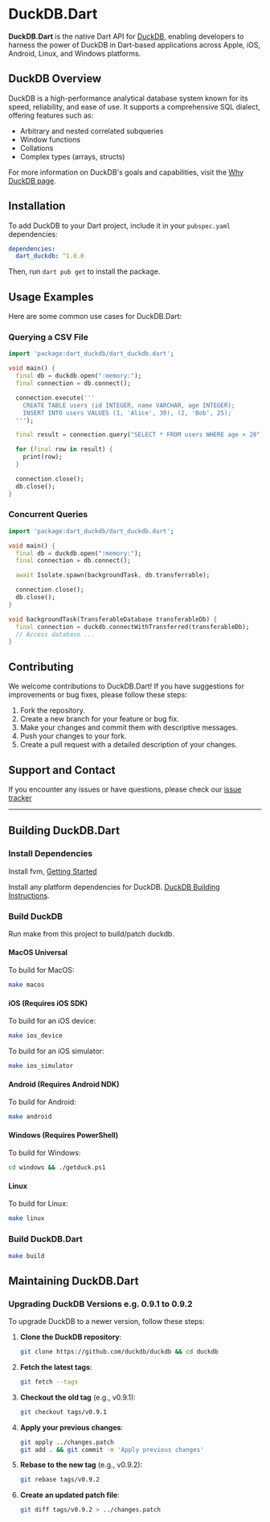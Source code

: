 # DuckDB.Dart

**DuckDB.Dart** is the native Dart API for [DuckDB](https://duckdb.org/), enabling developers to harness the power of DuckDB in Dart-based applications across Apple, iOS, Android, Linux, and Windows platforms.

## DuckDB Overview

DuckDB is a high-performance analytical database system known for its speed, reliability, and ease of use. It supports a comprehensive SQL dialect, offering features such as:

- Arbitrary and nested correlated subqueries
- Window functions
- Collations
- Complex types (arrays, structs)

For more information on DuckDB's goals and capabilities, visit the [Why DuckDB page](https://duckdb.org/why_duckdb).

## Installation

To add DuckDB to your Dart project, include it in your `pubspec.yaml` dependencies:

```yaml
dependencies:
  dart_duckdb: ^1.0.0
```

Then, run `dart pub get` to install the package.

## Usage Examples

Here are some common use cases for DuckDB.Dart:

### Querying a CSV File

```dart
import 'package:dart_duckdb/dart_duckdb.dart';

void main() {
  final db = duckdb.open(":memory:");
  final connection = db.connect();

  connection.execute('''
    CREATE TABLE users (id INTEGER, name VARCHAR, age INTEGER);
    INSERT INTO users VALUES (1, 'Alice', 30), (2, 'Bob', 25);
  ''');

  final result = connection.query("SELECT * FROM users WHERE age > 28").fetchAll();

  for (final row in result) {
    print(row);
  }

  connection.close();
  db.close();
}
```

### Concurrent Queries

```dart
import 'package:dart_duckdb/dart_duckdb.dart';

void main() {
  final db = duckdb.open(":memory:");
  final connection = db.connect();

  await Isolate.spawn(backgroundTask, db.transferrable);

  connection.close();
  db.close();
}

void backgroundTask(TransferableDatabase transferableDb) {
  final connection = duckdb.connectWithTransferred(transferableDb);
  // Access database ...
}

```

## Contributing

We welcome contributions to DuckDB.Dart! If you have suggestions for improvements or bug fixes, please follow these steps:

1. Fork the repository.
2. Create a new branch for your feature or bug fix.
3. Make your changes and commit them with descriptive messages.
4. Push your changes to your fork.
5. Create a pull request with a detailed description of your changes.

## Support and Contact

If you encounter any issues or have questions, please check our [issue tracker](https://github.com/TigerEyeLabs/duckdb-dart/issues)

---


## Building DuckDB.Dart

### Install Dependencies

Install fvm, [Getting Started](https://fvm.app/documentation/getting-started/installation)

Install any platform dependencies for DuckDB. [DuckDB Building Instructions](https://duckdb.org/docs/dev/building/build_instructions.html).

### Build DuckDB

Run make from this project to build/patch duckdb.

#### MacOS Universal

To build for MacOS:

```sh
make macos
```

#### iOS (Requires iOS SDK)

To build for an iOS device:

```sh
make ios_device
```

To build for an iOS simulator:

```sh
make ios_simulator
```

#### Android (Requires Android NDK)

To build for Android:

```sh
make android
```

#### Windows (Requires PowerShell)

To build for Windows:

```sh
cd windows && ./getduck.ps1
```

#### Linux

To build for Linux:

```sh
make linux
```

### Build DuckDB.Dart

```sh
make build
```

## Maintaining DuckDB.Dart

### Upgrading DuckDB Versions e.g. 0.9.1 to 0.9.2

To upgrade DuckDB to a newer version, follow these steps:

1. **Clone the DuckDB repository**:

   ```sh
   git clone https://github.com/duckdb/duckdb && cd duckdb
   ```

2. **Fetch the latest tags**:

   ```sh
   git fetch --tags
   ```

3. **Checkout the old tag** (e.g., v0.9.1):

   ```sh
   git checkout tags/v0.9.1
   ```

4. **Apply your previous changes**:

   ```sh
   git apply ../changes.patch
   git add . && git commit -m 'Apply previous changes'
   ```

5. **Rebase to the new tag** (e.g., v0.9.2):

   ```sh
   git rebase tags/v0.9.2
   ```

6. **Create an updated patch file**:

   ```sh
   git diff tags/v0.9.2 > ../changes.patch
   ```
